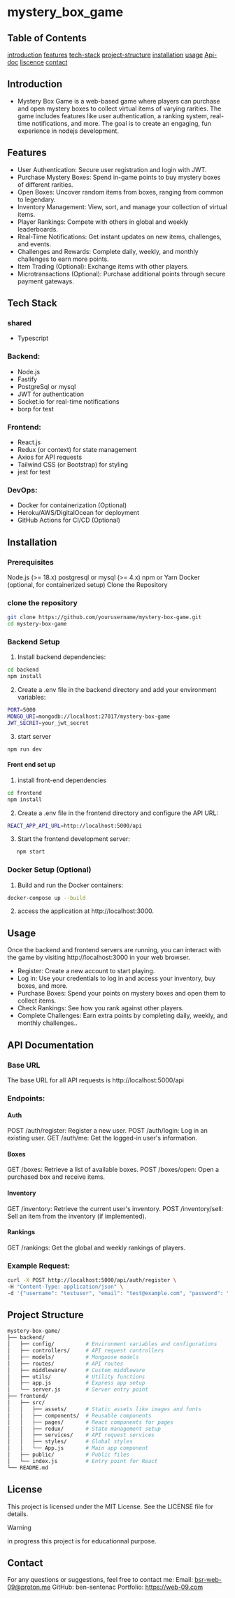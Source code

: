 # mystery_box_game
## Table of Contents
[introduction](#introduction)
[features](#features)
[tech-stack](#tech-stack)
[project-structure](#project-structure)
[installation](#installation)
[usage](#usage)
[Api-doc](#api-documentation)
[liscence](#license)
[contact](#contact)

## Introduction
- Mystery Box Game is a web-based game where players can purchase and open mystery boxes to collect virtual items of varying rarities. The game includes features like user authentication, a ranking system, real-time notifications, and more. The goal is to create an engaging, fun experience in nodejs development.

## Features
- User Authentication: Secure user registration and login with JWT.
- Purchase Mystery Boxes: Spend in-game points to buy mystery boxes of different rarities.
- Open Boxes: Uncover random items from boxes, ranging from common to legendary.
- Inventory Management: View, sort, and manage your collection of virtual items.
- Player Rankings: Compete with others in global and weekly leaderboards.
- Real-Time Notifications: Get instant updates on new items, challenges, and events.
- Challenges and Rewards: Complete daily, weekly, and monthly challenges to earn more points.
- Item Trading (Optional): Exchange items with other players.
- Microtransactions (Optional): Purchase additional points through secure payment gateways.

## Tech Stack 
### shared 
- Typescript
### Backend:
- Node.js
- Fastify
- PostgreSql or mysql
- JWT for authentication
- Socket.io for real-time notifications
- borp for test
### Frontend:
- React.js
- Redux (or context) for state management
- Axios for API requests
- Tailwind CSS (or Bootstrap) for styling
- jest for test
### DevOps:
- Docker for containerization (Optional)
- Heroku/AWS/DigitalOcean for deployment
- GitHub Actions for CI/CD (Optional)

## Installation
### Prerequisites
Node.js (>= 18.x)
postgresql or mysql (>= 4.x)
npm or Yarn
Docker (optional, for containerized setup)
Clone the Repository
### clone the repository
```sh 
git clone https://github.com/yourusername/mystery-box-game.git
cd mystery-box-game
```
### Backend Setup
1) Install backend dependencies:
```sh
cd backend
npm install
```
2) Create a .env file in the backend directory and add your environment variables:
```sh
PORT=5000
MONGO_URI=mongodb://localhost:27017/mystery-box-game
JWT_SECRET=your_jwt_secret
```
3) start server
```
npm run dev

```
#### Front end set up
1) install front-end dependencies 
```sh
cd frontend
npm install

```
2) Create a .env file in the frontend directory and configure the API URL:
```sh
REACT_APP_API_URL=http://localhost:5000/api
```
3) Start the frontend development server:
```sh
   npm start
```
### Docker Setup (Optional)
1) Build and run the Docker containers:
```sh
docker-compose up --build
```
2) access the application at http://localhost:3000.

## Usage
Once the backend and frontend servers are running, you can interact with the game by visiting http://localhost:3000 in your web browser.

- Register: Create a new account to start playing.
- Log in: Use your credentials to log in and access your inventory, buy boxes, and more.
- Purchase Boxes: Spend your points on mystery boxes and open them to collect items.
- Check Rankings: See how you rank against other players.
- Complete Challenges: Earn extra points by completing daily, weekly, and monthly challenges.. 

## API Documentation
### Base URL
The base URL for all API requests is http://localhost:5000/api
### Endpoints:
#### Auth
POST /auth/register: Register a new user.
POST /auth/login: Log in an existing user.
GET /auth/me: Get the logged-in user's information.
#### Boxes
GET /boxes: Retrieve a list of available boxes.
POST /boxes/open: Open a purchased box and receive items.
#### Inventory
GET /inventory: Retrieve the current user's inventory.
POST /inventory/sell: Sell an item from the inventory (if implemented).
#### Rankings
GET /rankings: Get the global and weekly rankings of players.
### Example Request:
```sh
curl -X POST http://localhost:5000/api/auth/register \
-H "Content-Type: application/json" \
-d '{"username": "testuser", "email": "test@example.com", "password": "password123"}'
```
## Project Structure 
```bash
mystery-box-game/
├── backend/
│   ├── config/          # Environment variables and configurations
│   ├── controllers/     # API request controllers
│   ├── models/          # Mongoose models
│   ├── routes/          # API routes
│   ├── middleware/      # Custom middleware
│   ├── utils/           # Utility functions
│   ├── app.js           # Express app setup
│   └── server.js        # Server entry point
├── frontend/
│   ├── src/
│   │   ├── assets/      # Static assets like images and fonts
│   │   ├── components/  # Reusable components
│   │   ├── pages/       # React components for pages
│   │   ├── redux/       # State management setup
│   │   ├── services/    # API request services
│   │   ├── styles/      # Global styles
│   │   └── App.js       # Main app component
│   ├── public/          # Public files
│   └── index.js         # Entry point for React
└── README.md
```


## License
This project is licensed under the MIT License. See the LICENSE file for details.
> [!WARNING] 
> in progress 
> this project is for educationnal purpose.
## Contact
For any questions or suggestions, feel free to contact me:
Email: bsr-web-09@proton.me
GitHub: ben-sentenac
Portfolio: https://web-09.com